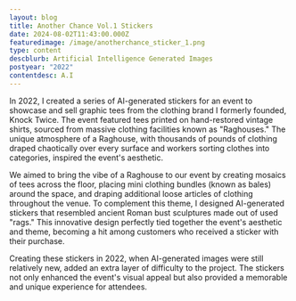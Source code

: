 ```yaml
---
layout: blog
title: Another Chance Vol.1 Stickers
date: 2024-08-02T11:43:00.000Z
featuredimage: /image/anotherchance_sticker_1.png
type: content
descblurb: Artificial Intelligence Generated Images
postyear: "2022"
contentdesc: A.I
---
```

In 2022, I created a series of AI-generated stickers for an event to showcase and sell graphic tees from the clothing brand I formerly founded, Knock Twice. The event featured tees printed on hand-restored vintage shirts, sourced from massive clothing facilities known as "Raghouses." The unique atmosphere of a Raghouse, with thousands of pounds of clothing draped chaotically over every surface and workers sorting clothes into categories, inspired the event's aesthetic.

We aimed to bring the vibe of a Raghouse to our event by creating mosaics of tees across the floor, placing mini clothing bundles (known as bales) around the space, and draping additional loose articles of clothing throughout the venue. To complement this theme, I designed AI-generated stickers that resembled ancient Roman bust sculptures made out of used "rags." This innovative design perfectly tied together the event's aesthetic and theme, becoming a hit among customers who received a sticker with their purchase.

Creating these stickers in 2022, when AI-generated images were still relatively new, added an extra layer of difficulty to the project. The stickers not only enhanced the event's visual appeal but also provided a memorable and unique experience for attendees.
